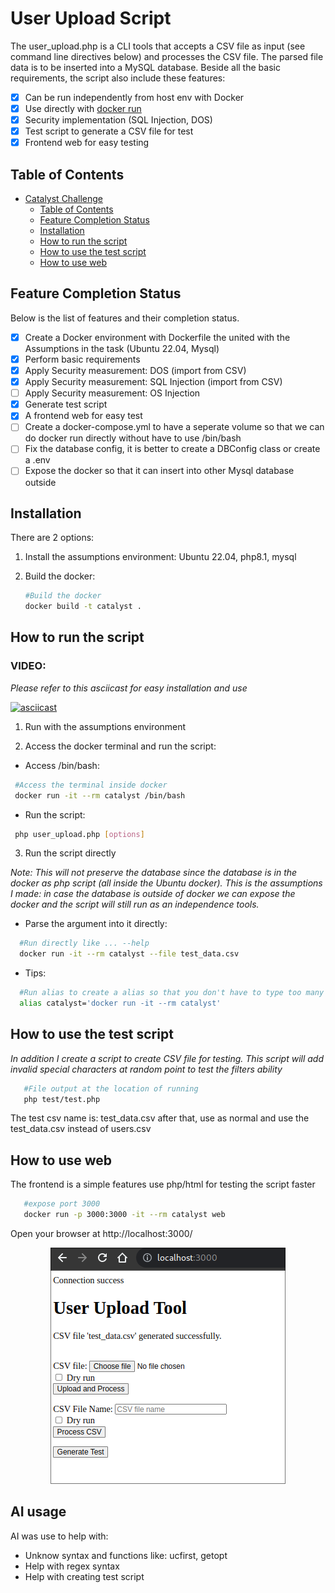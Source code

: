 # User Upload Script

The user_upload.php is a CLI tools that accepts a CSV file as input (see command line directives below) and processes the CSV file. The parsed file data is to be inserted into a MySQL database.
Beside all the basic requirements, the script also include these features:

- [x] Can be run independently from host env with Docker
- [x] Use directly with [docker run](#how-to-run-the-script) 
- [x] Security implementation (SQL Injection, DOS)
- [x] Test script to generate a CSV file for test
- [x] Frontend web for easy testing

## Table of Contents

- [Catalyst Challenge](#catalyst_challenge)
  - [Table of Contents](#table-of-contents)
  - [Feature Completion Status](#features-completion-status)
  - [Installation](#installation)
  - [How to run the script](#how-to-run-the-script)
  - [How to use the test script](#how-to-use-the-test-script)
  - [How to use web](#how-to-use-web)

## Feature Completion Status


Below is the list of features and their completion status. 

- [x] Create a Docker environment with Dockerfile the united with the Assumptions in the task (Ubuntu 22.04, Mysql)
- [x] Perform basic requirements
- [x] Apply Security measurement: DOS (import from CSV)
- [x] Apply Security measurement: SQL Injection (import from CSV)
- [ ] Apply Security measurement: OS Injection
- [x] Generate test script 
- [x] A frontend web for easy test
- [ ] Create a docker-compose.yml to have a seperate volume so that we can do docker run directly without have to use /bin/bash
- [ ] Fix the database config, it is better to create a DBConfig class or create a .env 
- [ ] Expose the docker so that it can insert into other Mysql database outside

## Installation
There are 2 options:

1. Install the assumptions environment: Ubuntu 22.04, php8.1, mysql

2. Build the docker:
   ```bash
   #Build the docker
   docker build -t catalyst .
   ```
## How to run the script

### VIDEO:
*Please refer to this asciicast for easy installation and use*

[![asciicast](https://asciinema.org/a/ERHWJtk7uQeMncFOaNID5Q0ah.svg)](https://asciinema.org/a/ERHWJtk7uQeMncFOaNID5Q0ah)

1. Run with the assumptions environment

2. Access the docker terminal and run the script:
  - Access /bin/bash:
  ```bash
   #Access the terminal inside docker
   docker run -it --rm catalyst /bin/bash
   ```
  - Run the script:
   ```bash
    php user_upload.php [options]  
   ```

3. Run the script directly

*Note: This will not preserve the database since the database is in the docker as php script (all inside the Ubuntu docker).*
*This is the assumptions I made: in case the database is outside of docker we can expose the docker and the script will still run as an independence tools.*

  - Parse the argument into it directly:
  ```bash
    #Run directly like ... --help
    docker run -it --rm catalyst --file test_data.csv
  ```
  - Tips:
  ```bash
    #Run alias to create a alias so that you don't have to type too many times
    alias catalyst='docker run -it --rm catalyst'
  ```


## How to use the test script
*In addition I create a script to create CSV file for testing. This script will add invalid special characters at random point to test the filters ability*

 ```bash
    #File output at the location of running
    php test/test.php
```
The test csv name is: test_data.csv after that, use as normal and use the test_data.csv instead of users.csv

## How to use web

The frontend is a simple features use php/html for testing the script faster

 ```bash
    #expose port 3000
    docker run -p 3000:3000 -it --rm catalyst web
```
Open your browser at http://localhost:3000/

<p align="center">
  <img src="web.png" alt="Frontend example">
</p>

## AI usage

AI was use to help with:
- Unknow syntax and functions like: ucfirst, getopt
- Help with regex syntax
- Help with creating test script



